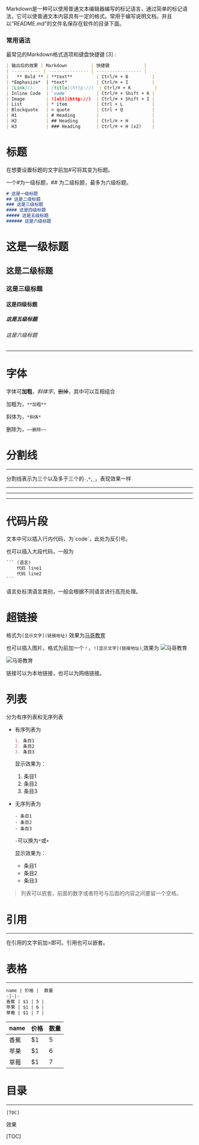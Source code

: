 Markdown是一种可以使用普通文本编辑器编写的标记语言，通过简单的标记语法，它可以使普通文本内容具有一定的格式。常用于编写说明文档，并且以“README.md”的文件名保存在软件的目录下面。

### 常用语法

最常见的Markdown格式选项和键盘快捷键 [3]  :

```markdown
| 输出后的效果 | Markdown         | 快捷键             |
| ----------- | --------------- | ----------------- |
|   ** Bold ** | **text**         | Ctrl/⌘ + B         |
| *Emphasize*  | *text*           | Ctrl/⌘ + I         |
| [Link]()     | [title](http://)  | Ctrl/⌘ + K         |
| Inline Code  | `code`           | Ctrl/⌘ + Shift + K |
| Image        | ![alt](http://)  | Ctrl/⌘ + Shift + I |
| List         | * item           | Ctrl + L           |
| Blockquote   | > quote          | Ctrl + Q           |
| H1           | # Heading        |                    |
| H2           | ## Heading       | Ctrl/⌘ + H         |
| H3           | ### Heading      | Ctrl/⌘ + H (x2)    |
```

# 标题

在想要设置标题的文字前加#可将其变为标题。

一个#为一级标题，## 为二级标题，最多为六级标题。

```markdown
# 这是一级标题
## 这是二级标题
### 这是三级标题
#### 这是四级标题
##### 这是五级标题
###### 这是六级标题
```

# 这是一级标题
## 这是二级标题
### 这是三级标题
#### 这是四级标题
##### 这是五级标题
###### 这是六级标题

---

# 字体

字体可**加粗**，*斜体字*，~~删掉~~，其中可以互相组合

加粗为，`**加粗**`

斜体为，`*斜体*`

删除为，`~~删除~~`

# 分割线

---

分割线表示为三个以及多于三个的`-`,`*`,`_`，表现效果一样

---

***

___

# 代码片段

文本中可以插入行内代码，为\`code\`，此处为反引号。

也可以插入大段代码，一般为

```markdown
​``` (语言)
	代码 line1
	代码 line2
​```
```

语言处标清语言类别，一般会根据不同语言进行高亮处理。

# 超链接

格式为`[显示文字](链接地址)` 效果为[马哥教育](http://www.magedu.com)

也可以插入图片，格式为前加一个`！`，`![显示文字](链接地址)`,效果为
![马哥教育](http://www.magedu.com/wp-content/uploads/2018/12/2018122312035677.png)

![马哥教育](logo.png)



链接可以为本地链接，也可以为网络链接。



# 列表

分为有序列表和无序列表

- 有序列表为

    ```markdown
    1. 条目1
    2. 条目2
    3. 条目3
    ```

    显示效果为：

    1. 条目1
    2. 条目2
    3. 条目3

- 无序列表为

  ```
  - 条目1
  - 条目2
  - 条目3
  ```
  
  `-`可以换为`*`或`+`
  
  显示效果为：
  
  * 条目1
  * 条目2
  * 条目3
  

> 列表可以嵌套，前面的数字或者符号与后面的内容之间要留一个空格。

# 引用

---

在引用的文字前加>即可。引用也可以嵌套。

  

# 表格

----

```markdown
name | 价格 |  数量  
-|-|-
香蕉 | $1 | 5 |
苹果 | $1 | 6 |
草莓 | $1 | 7 |
```

| name | 价格 | 数量 |
| ---- | ---- | ---- |
| 香蕉 | $1   | 5    |
| 苹果 | $1   | 6    |
| 草莓 | $1   | 7    |

# 目录

---

`[TOC]`

效果

[TOC]

